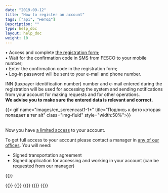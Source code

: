 ```yaml
---
date: "2019-09-12"
title: "How to register an account"
tags: ["api", "метод"]
Description: ""
type: help_doc
layout: help_doc
weight: 10
---
```



•	Access and complete <a href="https://my.fesco.com/registration" target="_blank">the registration form</a>; <br/>
•	Wait for the confirmation code in SMS from FESCO to your mobile number; <br/>
•	Enter the confirmation code in the registration form; <br/>
•	Log-in password will be sent to your e-mail and phone number. <br/>


<div class="pixxett-alert pixxett-alert-icon alert11-light">
  <i class="fa fa-info-circle"></i>INN (taxpayer identification number) number and e-mail entered during the registration will be used for accessing the system and sending notifications from your account for making requests and for other operations.<br/>
  <b>We advise you to make sure the entered data is relevant and correct.</b>
</div>
 
{{< gif name="images/en_screencast1-1*" title="Подпись к фото которая попадает в тег alt" class="img-fluid" style="width:50%">}}


<br/>
Now you have   <a href="/en/registration/questions/" target="_blank"> a limited access</a>  to your account.
<br/>

To get full access to your account please contact a manager in <a href="https://www.fesco.ru/en/contacts/" target="_blank">any of our offices</a>. 
You will need: <br/>

* Signed transportation agreement
* Signed application for accessing and working in your account (can be requested from our manager)

{{<isHelpful>}}

{{<seeAlso>}}
    {{<seeAlsoItem link="/en/registration/questions/" text="If you didn’t get a password on your e-mail">}}
    {{<seeAlsoItem link="/en/registration/questions/" text="What is full and limited access to the account/profile">}}
    {{<seeAlsoItem link="/en/registration/questions/" text="How to get a full access to your account">}}
{{</seeAlso>}}


